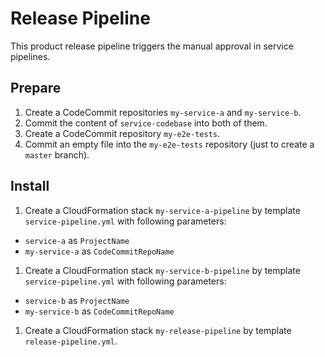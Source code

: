 # Release Pipeline

This product release pipeline triggers the manual approval in service pipelines.

## Prepare
1. Create a CodeCommit repositories `my-service-a` and `my-service-b`.
1. Commit the content of `service-codebase` into both of them.
1. Create a CodeCommit repository `my-e2e-tests`.
1. Commit an empty file into the `my-e2e-tests` repository (just to create a `master` branch).  

## Install

1. Create a CloudFormation stack `my-service-a-pipeline` by template `service-pipeline.yml` with following parameters:
  - `service-a` as `ProjectName`
  - `my-service-a` as `CodeCommitRepoName`
1. Create a CloudFormation stack `my-service-b-pipeline` by template `service-pipeline.yml` with following parameters:
  - `service-b` as `ProjectName`
  - `my-service-b` as `CodeCommitRepoName`
1. Create a CloudFormation stack `my-release-pipeline` by template `release-pipeline.yml`.  